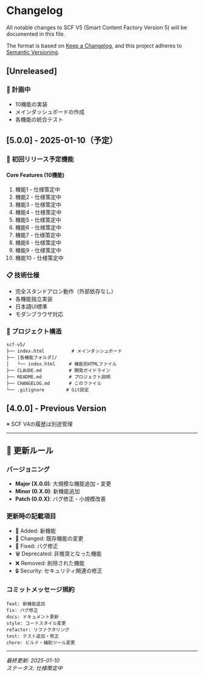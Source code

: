 # Changelog

All notable changes to SCF V5 (Smart Content Factory Version 5) will be documented in this file.

The format is based on [Keep a Changelog](https://keepachangelog.com/en/1.0.0/),
and this project adheres to [Semantic Versioning](https://semver.org/spec/v2.0.0.html).

## [Unreleased]

### 🎯 計画中
- 10機能の実装
- メインダッシュボードの作成
- 各機能の統合テスト

## [5.0.0] - 2025-01-10（予定）

### 🚀 初回リリース予定機能

#### Core Features (10機能)
1. 機能1 - 仕様策定中
2. 機能2 - 仕様策定中
3. 機能3 - 仕様策定中
4. 機能4 - 仕様策定中
5. 機能5 - 仕様策定中
6. 機能6 - 仕様策定中
7. 機能7 - 仕様策定中
8. 機能8 - 仕様策定中
9. 機能9 - 仕様策定中
10. 機能10 - 仕様策定中

### 📋 技術仕様
- 完全スタンドアロン動作（外部依存なし）
- 各機能独立実装
- 日本語UI標準
- モダンブラウザ対応

### 📁 プロジェクト構造
```
scf-v5/
├── index.html          # メインダッシュボード
├── [各機能フォルダ]/
│   └── index.html     # 機能別HTMLファイル
├── CLAUDE.md          # 開発ガイドライン
├── README.md          # プロジェクト説明
├── CHANGELOG.md       # このファイル
└── .gitignore        # Git設定
```

## [4.0.0] - Previous Version
※ SCF V4の履歴は別途管理

---

## 📝 更新ルール

### バージョニング
- **Major (X.0.0)**: 大規模な機能追加・変更
- **Minor (0.X.0)**: 新機能追加
- **Patch (0.0.X)**: バグ修正・小規模改善

### 更新時の記載項目
- 🚀 Added: 新機能
- 💪 Changed: 既存機能の変更
- 🐛 Fixed: バグ修正
- 🗑️ Deprecated: 非推奨となった機能
- ❌ Removed: 削除された機能
- 🔒 Security: セキュリティ関連の修正

### コミットメッセージ規約
```
feat: 新機能追加
fix: バグ修正
docs: ドキュメント更新
style: コードスタイル変更
refactor: リファクタリング
test: テスト追加・修正
chore: ビルド・補助ツール変更
```

---

*最終更新: 2025-01-10*  
*ステータス: 仕様策定中*